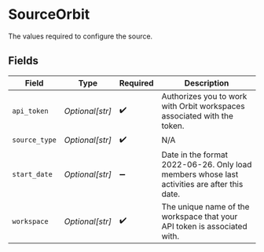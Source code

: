 # SourceOrbit

The values required to configure the source.


## Fields

| Field                                                                                       | Type                                                                                        | Required                                                                                    | Description                                                                                 |
| ------------------------------------------------------------------------------------------- | ------------------------------------------------------------------------------------------- | ------------------------------------------------------------------------------------------- | ------------------------------------------------------------------------------------------- |
| `api_token`                                                                                 | *Optional[str]*                                                                             | :heavy_check_mark:                                                                          | Authorizes you to work with Orbit workspaces associated with the token.                     |
| `source_type`                                                                               | *Optional[str]*                                                                             | :heavy_check_mark:                                                                          | N/A                                                                                         |
| `start_date`                                                                                | *Optional[str]*                                                                             | :heavy_minus_sign:                                                                          | Date in the format 2022-06-26. Only load members whose last activities are after this date. |
| `workspace`                                                                                 | *Optional[str]*                                                                             | :heavy_check_mark:                                                                          | The unique name of the workspace that your API token is associated with.                    |